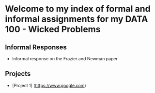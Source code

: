 # Welcome to my index of formal and informal assignments for my DATA 100 - Wicked Problems

## Informal Responses

* Informal response on the Frazier and Newman paper

## Projects

* [Project 1] (https://www.google.com)
